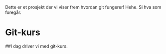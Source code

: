 Dette er et prosjekt der vi viser frem hvordan git fungerer! Hehe. Si hva som foregår.
# Git-kurs

##I dag driver vi med git-kurs.
